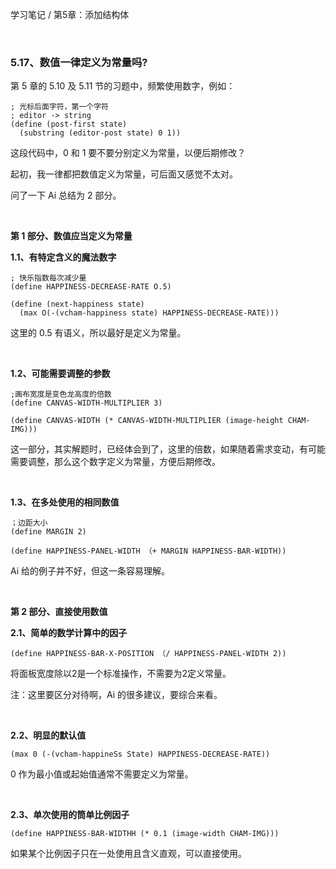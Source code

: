 学习笔记 / 第5章：添加结构体

<br>

### 5.17、数值一律定义为常量吗?

第 5 章的 5.10 及 5.11 节的习题中，频繁使用数字，例如：

```
; 光标后面字符，第一个字符
; editor -> string
(define (post-first state)
  (substring (editor-post state) 0 1))
```
这段代码中，0 和 1 要不要分别定义为常量，以便后期修改？

起初，我一律都把数值定义为常量，可后面又感觉不太对。

问了一下 Ai 总结为 2 部分。

<br>

**第 1 部分、数值应当定义为常量**

**1.1、有特定含义的魔法数字**

```
; 快乐指数每次减少量
(define HAPPINESS-DECREASE-RATE O.5)

(define (next-happiness state)
  (max O(-(vcham-happiness state) HAPPINESS-DECREASE-RATE)))
```

这里的 0.5 有语义，所以最好是定义为常量。

<br>

**1.2、可能需要调整的参数**
```
;画布宽度是变色龙高度的倍数
(define CANVAS-WIDTH-MULTIPLIER 3)

(define CANVAS-WIDTH (* CANVAS-WIDTH-MULTIPLIER (image-height CHAM-IMG)))
```
这一部分，其实解题时，已经体会到了，这里的倍数，如果随着需求变动，有可能需要调整，那么这个数字定义为常量，方便后期修改。

<br>

**1.3、在多处使用的相同数值**
```
；边距大小
(define MARGIN 2)

(define HAPPINESS-PANEL-WIDTH （+ MARGIN HAPPINESS-BAR-WIDTH))
```
Ai 给的例子并不好，但这一条容易理解。

<br>

**第 2 部分、直接使用数值**

**2.1、简单的数学计算中的因子**

```
(define HAPPINESS-BAR-X-POSITION （/ HAPPINESS-PANEL-WIDTH 2))
```
将面板宽度除以2是一个标准操作，不需要为2定义常量。

注：这里要区分对待啊，Ai 的很多建议，要综合来看。

<br>

**2.2、明显的默认值**
```
(max 0 (-(vcham-happineSs State) HAPPINESS-DECREASE-RATE))
```
0 作为最小值或起始值通常不需要定义为常量。


<br>

**2.3、单次使用的筒单比例因子**
```
(define HAPPINESS-BAR-WIDTHH (* 0.1 (image-width CHAM-IMG)))
```
如果某个比例因子只在一处使用且含义直观，可以直接使用。

<br>



